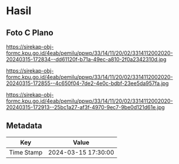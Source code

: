 # Hasil

## Foto C Plano

https://sirekap-obj-formc.kpu.go.id/4eab/pemilu/ppwp/33/14/11/20/02/3314112002020-20240315-172834--dd61120f-b71a-49ec-a810-2f0a2342310d.jpg

https://sirekap-obj-formc.kpu.go.id/4eab/pemilu/ppwp/33/14/11/20/02/3314112002020-20240315-172855--4c650f04-7de2-4e0c-bdbf-23ee5da957fa.jpg

https://sirekap-obj-formc.kpu.go.id/4eab/pemilu/ppwp/33/14/11/20/02/3314112002020-20240315-172913--25bc1a27-af3f-4970-9ec7-9be0d121d61e.jpg


## Metadata

| Key        | Value               |
| ---------- | ------------------- |
| Time Stamp | 2024-03-15 17:30:00 |



